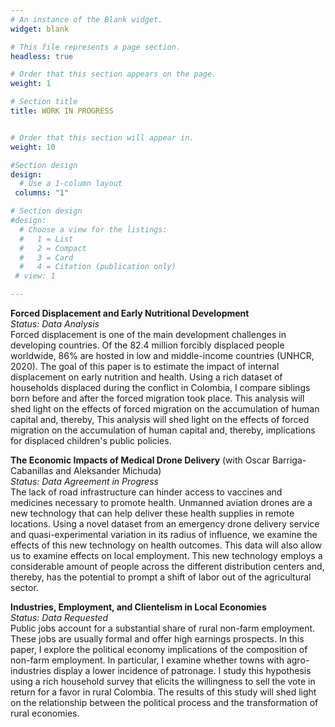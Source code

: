 ```yaml
---
# An instance of the Blank widget.
widget: blank

# This file represents a page section.
headless: true

# Order that this section appears on the page.
weight: 1

# Section title
title: WORK IN PROGRESS


# Order that this section will appear in.
weight: 10

#Section design
design:
  # Use a 1-column layout
 columns: "1"

# Section design
#design:
  # Choose a view for the listings:
  #   1 = List
  #   2 = Compact
  #   3 = Card
  #   4 = Citation (publication only)
 # view: 1 

---
```


__Forced Displacement and Early Nutritional Development__ <br />
_Status: Data Analysis_<br />
Forced displacement is one of the main development challenges in developing countries. Of the 82.4 million forcibly displaced people worldwide,  86\%  are hosted in low and middle-income countries (UNHCR, 2020). The goal of this paper is to estimate the impact of internal displacement on early nutrition and health. Using a rich dataset of households displaced during the conflict in Colombia, I compare siblings born before and after the forced migration took place. This analysis will shed light on the effects of forced migration on the accumulation of human capital and, thereby, This analysis will shed light on the effects of forced migration on the accumulation of human capital and, thereby, implications for displaced children's public policies. 

__The Economic Impacts of Medical Drone Delivery__ (with Oscar Barriga-Cabanillas and Aleksander Michuda) <br />
_Status: Data Agreement in Progress_ <br />
The lack of road infrastructure can hinder access to vaccines and medicines necessary to promote health. Unmanned aviation drones are a new technology that can help deliver these health supplies in remote locations. Using a novel dataset from an emergency drone delivery service and quasi-experimental variation in its radius of influence,  we examine the effects of this new technology on health outcomes. This data will also allow us to examine effects on local employment. This new technology employs a considerable amount of people across the different distribution centers and, thereby, has the potential to prompt a shift of labor out of the agricultural sector.

__Industries, Employment, and Clientelism in Local Economies__<br />
_Status: Data Requested_<br />
Public jobs account for a substantial share of rural non-farm employment. These jobs are usually formal and offer high earnings prospects. In this paper, I explore the political economy implications of the composition of non-farm employment. In particular, I examine whether towns with agro-industries display a lower incidence of patronage. I study this hypothesis using a rich household survey that elicits the willingness to sell the vote in return for a favor in rural Colombia. The results of this study will shed light on the relationship between the political process and the transformation of rural economies.